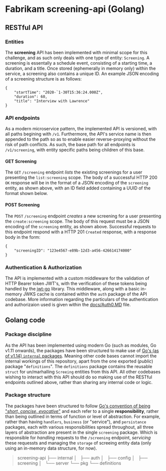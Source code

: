 # Fabrikam screening-api (Golang)
## RESTful API
### Entities
The **screening** API has been implemented with minimal scope for this challenge, and as such only deals with one type of entity: `Screening`.
A screening is essentally a schedule event, consisting of a starting time, a duration, and a title.  Once stored (ephemerally in memory only) within the service, a screening also contains a unique ID.
An example JSON encoding of a screening structure is as follows:

    {
        "startTime": "2020-`1-30T15:36:24.000Z",
        "duration": 60,
        "title": "Interview with Lawrence"
    }


### API endpoints
As a modern microservice pattern, the implemented API is versioned, with all paths begining with `/v1`.  Furthermore, the API's service name is then appended to the path so as to enable easier reverse-proxying without the risk of path conflicts.  As such, the base path for all endpoints is `/v1/screening`, with entity specific paths being children of this base.

#### GET Screening
The `GET` `/screening` endpoint _lists_ the existing screenings for a user presenting the `list:screening` scope.  The body of a successful HTTP 200 `OK` response will be in the format of a JSON encoding of the `screening` entity, as shown above, with an ID field added containing a UUID of the format shown below.

#### POST Screening
The `POST` `/screening` endpoint _creates_ a new screening for a user presenting the `create:screening` scope.  The body of this request must be a JSON encoding of the `screening` entity, as shown above.
Successful requests to this endpoint respond with a HTTP 201 `Created` response, with a response body in the form:

    {
        "screeningID": "123e4567-e89b-12d3-a456-426614174000"
    }


### Authentication & Authorization
The API is implemented with a custom middleware for the validation of HTTP Bearer token JWT's, with the verification of these tokens being handled by the [jwt-go](https://github.com/dgrijalva/jwt-go) library.
This middleware, along with a basic in-memory JWKS cache is contained within the `auth` package of the API codebase.
More information regarding the particulars of the authentication and authorizaion used is given within the [docs/Auth0.MD](./Auth0.MD) file.


## Golang code
### Package discipline
As the API has been implemented using modern Go (such as modules, Go v1.11 onwards), the packages have been structured
to make use of [Go's (as of v1.14) `internal` packages](https://golang.google.cn/doc/go1.4#internalpackages).  Meaning other code bases cannot import the internal workings of this repository, apart from the one exported (_public_) package "`definitions`".
The `definitions` package contains the reusable `struct` for un/marhalling `Screeing` entities from this API.  All other codebases wishing to interact with this API should do so making use of the RESTful endpoints outlined above, rather than sharing any internal code or logic.

### Package structure
The packages have been structured to follow [Go's convention of being "_short, concise, evocative_"](https://golang.org/doc/effective_go.html#package-names) and each refer to a single **responsibility**, rather than being outlined in terms of function or level of abstraction.
For example, rather than having `handlers`, `business` (or "service"), and `persistance` packages, each with various responsibilities spread throughout, all three layers of abstraction are present in the single `screening` package.  Which is responsible for _handling_ requests to the `/screening` endpoint, _servicing_ these requessts and managing the `storage` of screeing entity data (only using an in-memory data structure, for now).

> screening-api
> ├── internal
> │   ├── auth
> │   ├── config
> │   ├── screening
> │   └── server
> └── pkg
>     └── definitions
